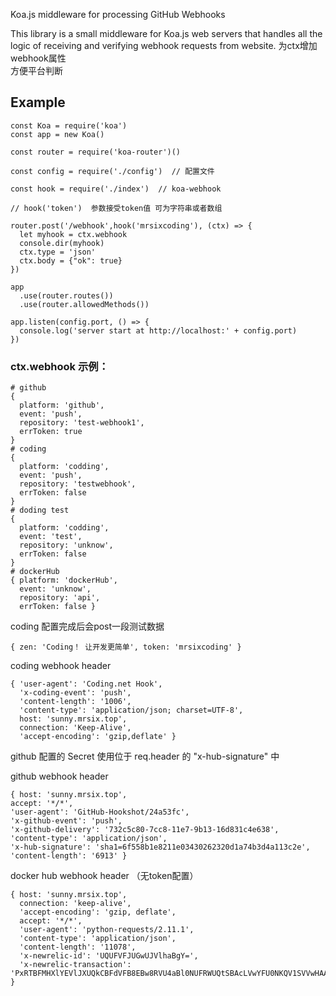 Koa.js middleware for processing GitHub Webhooks

This library is a small middleware for Koa.js web servers that handles all the logic of receiving and verifying webhook requests from website.
为ctx增加webhook属性<br>
方便平台判断


## Example
```
const Koa = require('koa')
const app = new Koa()

const router = require('koa-router')()

const config = require('./config')  // 配置文件

const hook = require('./index')  // koa-webhook

// hook('token')  参数接受token值 可为字符串或者数组

router.post('/webhook',hook('mrsixcoding'), (ctx) => {
  let myhook = ctx.webhook
  console.dir(myhook)
  ctx.type = 'json'
  ctx.body = {"ok": true}
})

app
  .use(router.routes())
  .use(router.allowedMethods())

app.listen(config.port, () => {
  console.log('server start at http://localhost:' + config.port)
})
```
### ctx.webhook 示例：
```
# github
{ 
  platform: 'github',
  event: 'push',
  repository: 'test-webhook1',
  errToken: true
}
# coding
{
  platform: 'codding',
  event: 'push',
  repository: 'testwebhook',
  errToken: false
}
# doding test
{ 
  platform: 'codding',
  event: 'test',
  repository: 'unknow',
  errToken: false
}
# dockerHub
{ platform: 'dockerHub',
  event: 'unknow',
  repository: 'api',
  errToken: false }
```


coding 配置完成后会post一段测试数据

```
{ zen: 'Coding！ 让开发更简单', token: 'mrsixcoding' }
```

coding webhook header

```
{ 'user-agent': 'Coding.net Hook',
  'x-coding-event': 'push',
  'content-length': '1006',
  'content-type': 'application/json; charset=UTF-8',
  host: 'sunny.mrsix.top',
  connection: 'Keep-Alive',
  'accept-encoding': 'gzip,deflate' }
```
github 配置的 Secret 使用位于 req.header 的 "x-hub-signature" 中

github webhook header

```
{ host: 'sunny.mrsix.top',
accept: '*/*',
'user-agent': 'GitHub-Hookshot/24a53fc',
'x-github-event': 'push',
'x-github-delivery': '732c5c80-7cc8-11e7-9b13-16d831c4e638',
'content-type': 'application/json',
'x-hub-signature': 'sha1=6f558b1e8211e03430262320d1a74b3d4a113c2e',
'content-length': '6913' }
```

docker hub webhook header （无token配置）

```
{ host: 'sunny.mrsix.top',
  connection: 'keep-alive',
  'accept-encoding': 'gzip, deflate',
  accept: '*/*',
  'user-agent': 'python-requests/2.11.1',
  'content-type': 'application/json',
  'content-length': '11078',
  'x-newrelic-id': 'UQUFVFJUGwUJVlhaBgY=',
  'x-newrelic-transaction': 'PxRTBFMHXlYEVlJXUQkCBFdVFB8EBw8RVU4aBl0NUFRWUQtSBAcLVwYFU0NKQV1SVVwHAAECFTs=' }
```
